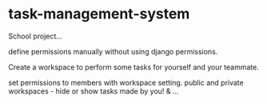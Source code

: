 # task-management-system
<p>School project...</p>
<p>define permissions manually without using django permissions.</p>
<p>Create a workspace to perform some tasks for yourself and your teammate.</p>
set permissions to members with workspace setting.
public and private workspaces - hide or show tasks made by you!
& ... 

